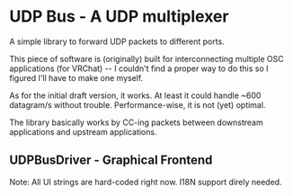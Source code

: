 # UDP Bus - A UDP multiplexer

A simple library to forward UDP packets to different ports.

This piece of software is (originally) built for interconnecting multiple OSC applications (for VRChat) -- I couldn't find a proper way to do this so I figured I'll have to make one myself.

As for the initial draft version, it works. At least it could handle ~600 datagram/s without trouble. Performance-wise, it is not (yet) optimal.

The library basically works by CC-ing packets between downstream applications and upstream applications.

## UDPBusDriver - Graphical Frontend

Note: All UI strings are hard-coded right now. I18N support direly needed.
